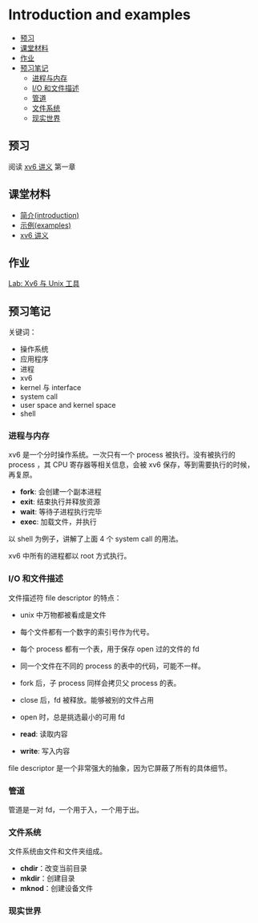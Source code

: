 # Introduction and examples

<!-- TOC depthFrom:2 -->

- [预习](#预习)
- [课堂材料](#课堂材料)
- [作业](#作业)
- [预习笔记](#预习笔记)
	- [进程与内存](#进程与内存)
	- [I/O 和文件描述](#io-和文件描述)
	- [管道](#管道)
	- [文件系统](#文件系统)
	- [现实世界](#现实世界)

<!-- /TOC -->

## 预习

阅读 [xv6 讲义](../book-riscv-rev0.pdf) 第一章

## 课堂材料

- [简介(introduction)](l-overview.txt.md)
- [示例(examples)](examples)
- [xv6 讲义](../book-riscv-rev0.pdf)

## 作业

[Lab: Xv6 与 Unix 工具](Lab_Xv6_and_Unix_utilities.html)

## 预习笔记

关键词：

- 操作系统
- 应用程序
- 进程
- xv6
- kernel 与 interface
- system call
- user space and kernel space
- shell

### 进程与内存

xv6 是一个分时操作系统。一次只有一个 process 被执行。没有被执行的 process ，其 CPU 寄存器等相关信息，会被 xv6 保存，等到需要执行的时候，再复原。

- **fork**: 会创建一个副本进程
- **exit**: 结束执行并释放资源
- **wait**: 等待子进程执行完毕
- **exec**: 加载文件，并执行

以 shell 为例子，讲解了上面 4 个 system call 的用法。

xv6 中所有的进程都以 root 方式执行。

### I/O 和文件描述

文件描述符 file descriptor 的特点：

- unix 中万物都被看成是文件
- 每个文件都有一个数字的索引号作为代号。
- 每个 process 都有一个表，用于保存 open 过的文件的 fd
- 同一个文件在不同的 process 的表中的代码，可能不一样。
- fork 后，子 process 同样会拷贝父 process 的表。
- close 后，fd 被释放。能够被别的文件占用
- open 时，总是挑选最小的可用 fd

- **read**: 读取内容
- **write**: 写入内容

file descriptor 是一个非常强大的抽象，因为它屏蔽了所有的具体细节。

### 管道

管道是一对 fd，一个用于入，一个用于出。

### 文件系统

文件系统由文件和文件夹组成。

- **chdir**：改变当前目录
- **mkdir**：创建目录
- **mknod**：创建设备文件

### 现实世界
